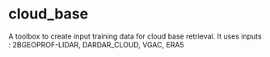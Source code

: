 # cloud_base
A toolbox to create input training data for cloud base retrieval.
It uses inputs : 2BGEOPROF-LIDAR, DARDAR_CLOUD, VGAC, ERA5
